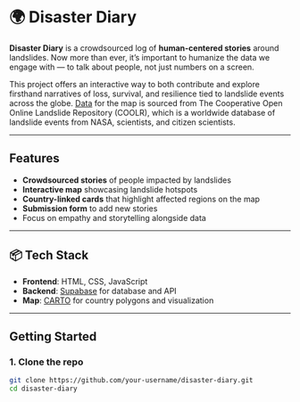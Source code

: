 # 🌍 Disaster Diary

**Disaster Diary** is a crowdsourced log of **human-centered stories** around landslides. Now more than ever, it’s important to humanize the data we engage with — to talk about people, not just numbers on a screen.

This project offers an interactive way to both contribute and explore firsthand narratives of loss, survival, and resilience tied to landslide events across the globe.
[Data](https://maps.nccs.nasa.gov/arcgis/apps/MapAndAppGallery/index.html?appid=574f26408683485799d02e857e5d9521) for the map is sourced from The Cooperative Open Online Landslide Repository (COOLR), which is a worldwide database of landslide events from NASA, scientists, and citizen scientists.


---

## Features

- **Crowdsourced stories** of people impacted by landslides
- **Interactive map** showcasing landslide hotspots
- **Country-linked cards** that highlight affected regions on the map
- **Submission form** to add new stories
- Focus on empathy and storytelling alongside data

---

## 📦 Tech Stack

- **Frontend**: HTML, CSS, JavaScript
- **Backend**: [Supabase](https://supabase.com/) for database and API
- **Map**: [CARTO](https://carto.com/) for country polygons and visualization

---

## Getting Started

### 1. Clone the repo

```bash
git clone https://github.com/your-username/disaster-diary.git
cd disaster-diary
